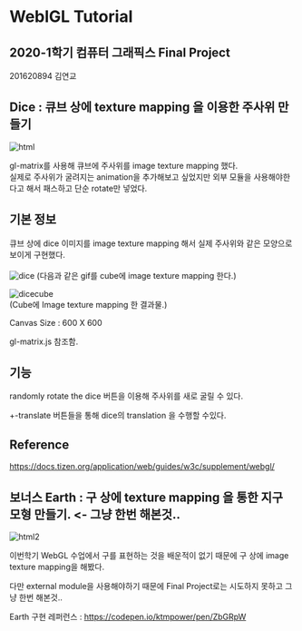 ﻿# WeblGL Tutorial

## 2020-1학기 컴퓨터 그래픽스 Final Project
201620894 김연교

## Dice : 큐브 상에 texture mapping 을 이용한 주사위 만들기
![html](https://user-images.githubusercontent.com/30920480/100296072-9dac1100-2fce-11eb-99b7-e6ccd0948cf1.png)

gl-matrix를 사용해 큐브에 주사위를 image texture mapping 했다. <br>
실제로 주사위가 굴려지는 animation을 추가해보고 싶었지만 외부 모듈을 사용해야한다고 해서 패스하고 단순 rotate만 넣었다.

## 기본 정보
큐브 상에 dice 이미지를 image texture mapping 해서 실제 주사위와 같은 모양으로 보이게 구현했다.<br><br>
![dice](https://user-images.githubusercontent.com/30920480/100296075-a13f9800-2fce-11eb-8568-96b86b848ea5.gif)
(다음과 같은 gif를 cube에 image texture mapping 한다.)


![dicecube](https://user-images.githubusercontent.com/30920480/100296144-ccc28280-2fce-11eb-967e-6c2522dc9adb.png)<br>
(Cube에 Image texture mapping 한 결과물.)

Canvas Size : 600 X 600

gl-matrix.js 참조함.


## 기능

randomly rotate the dice 버튼을 이용해 주사위를 새로 굴릴 수 있다.	

+-translate 버튼들을 통해 dice의 translation 을 수행할 수있다.



## Reference
https://docs.tizen.org/application/web/guides/w3c/supplement/webgl/


## 보너스 Earth : 구 상에 texture mapping 을 통한 지구 모형 만들기. <- 그냥 한번 해본것..

![html2](https://user-images.githubusercontent.com/30920480/100296281-1a3eef80-2fcf-11eb-8908-b4b1ff8f5930.png)

이번학기 WebGL 수업에서 구를 표현하는 것을 배운적이 없기 때문에 구 상에 image texture mapping을 해봤다. 

다만 external module을 사용해야하기 때문에 Final Project로는 시도하지 못하고 그냥 한번 해본것..

Earth 구현 레퍼런스 : https://codepen.io/ktmpower/pen/ZbGRpW

